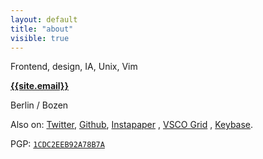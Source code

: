 ```yaml
---
layout: default
title: "about"
visible: true
---
```


Frontend, design, IA, Unix, Vim

**[{{site.email}}](mailto:{{site.email}})** 

Berlin / Bozen

Also on: [Twitter](https://twitter.com/__zool), [Github](https://github.com/mrzool "Github"), [Instapaper](https://www.instapaper.com/p/__zool "Instapaper") , [VSCO Grid](https://mrzool.vsco.co "Grid") , [Keybase](https://keybase.io/zool "Keybase").

PGP: [`1CDC2EEB92A78B7A`](https://keybase.io/zool/key.asc)
